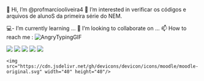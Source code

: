 👋 Hi, I’m @profmarciooliveira4
👀 I’m interested in  verificar os códigos e arquivos de alunoS  da primeira série do NEM.

💻- I’m currently learning ...
💞️ I’m looking to collaborate on ...
📫 How to reach me :
![AngryTypingGIF](https://user-images.githubusercontent.com/105569880/175815020-6fdde529-118c-4cf1-ab25-4cc2f6d31b9a.gif)

<!---
profmarciooliveira4/profmarciooliveira4 is a ✨ special ✨ repository because its `README.md` (this file) appears on your GitHub profile.
You can click the Preview link to take a look at your changes.
--->
![](https://img.shields.io/badge/Opera-FF1B2D?style=for-the-badge&logo=Opera&logoColor=white)
![](https://img.shields.io/badge/LibreOffice-18A303?style=for-the-badge&logo=LibreOffice&logoColor=white)
![](https://img.shields.io/badge/Scratch-4D97FF?style=for-the-badge&logo=Scratch&logoColor=white)
![](https://img.shields.io/badge/HTML5-E34F26?style=for-the-badge&logo=html5&logoColor=white)
![](https://img.shields.io/badge/CSS3-1572B6?style=for-the-badge&logo=css3&logoColor=white)
          
         
    <img src="https://cdn.jsdelivr.net/gh/devicons/devicon/icons/moodle/moodle-original.svg" width="40" height="40"/>
          
